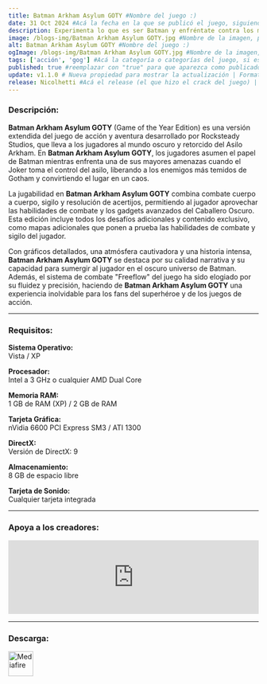 ```yaml
---
title: Batman Arkham Asylum GOTY #Nombre del juego :)
date: 31 Oct 2024 #Acá la fecha en la que se publicó el juego, siguiendo este formato: Dia "30", Mes "Oct", Año "2024" = como debe quedar: 30 Oct 2024
description: Experimenta lo que es ser Batman y enfréntate contra los mayores villanos de Gotham. Explora cada rincón del Asilo de Arkham y deambula libremente en la famosa isla. #Acá una mini descripción del juego
image: /blogs-img/Batman Arkham Asylum GOTY.jpg #Nombre de la imagen, por lo general es exactamente el mismo nombre que el juego excluyendo lo ":" (Dos puntos)
alt: Batman Arkham Asylum GOTY #Nombre del juego :)
ogImage: /blogs-img/Batman Arkham Asylum GOTY.jpg #Nombre de la imagen, por lo general es exactamente el mismo nombre que el juego excluyendo lo ":" (Dos puntos)
tags: ['acción', 'gog'] #Acá la categoría o categorías del juego, si es más de una se coloca en este formato: ['Categoría1', 'Categoría2']
published: true #reemplazar con "true" para que aparezca como publicado
update: v1.1.0 # Nueva propiedad para mostrar la actualización | Formato: v1.0.0
release: Nicolhetti #Acá el release (el que hizo el crack del juego) | Formato: Nicolhetti
---
```


<!--En VSCode seleccionando una palabra, por ejemplo: "NOMBRE-DEL-JUEGO" y apretando Ctrl+F2 se seleccionan todas las palabras iguales-->

### Descripción:
**Batman Arkham Asylum GOTY** (Game of the Year Edition) es una versión extendida del juego de acción y aventura desarrollado por Rocksteady Studios, que lleva a los jugadores al mundo oscuro y retorcido del Asilo Arkham. En **Batman Arkham Asylum GOTY**, los jugadores asumen el papel de Batman mientras enfrenta una de sus mayores amenazas cuando el Joker toma el control del asilo, liberando a los enemigos más temidos de Gotham y convirtiendo el lugar en un caos.

La jugabilidad en **Batman Arkham Asylum GOTY** combina combate cuerpo a cuerpo, sigilo y resolución de acertijos, permitiendo al jugador aprovechar las habilidades de combate y los gadgets avanzados del Caballero Oscuro. Esta edición incluye todos los desafíos adicionales y contenido exclusivo, como mapas adicionales que ponen a prueba las habilidades de combate y sigilo del jugador.

Con gráficos detallados, una atmósfera cautivadora y una historia intensa, **Batman Arkham Asylum GOTY** se destaca por su calidad narrativa y su capacidad para sumergir al jugador en el oscuro universo de Batman. Además, el sistema de combate "Freeflow" del juego ha sido elogiado por su fluidez y precisión, haciendo de **Batman Arkham Asylum GOTY** una experiencia inolvidable para los fans del superhéroe y de los juegos de acción.
<!--Prompt para Chat-GPT: Hazme una descripción para el juego "NOMBRE-DEL-JUEGO" y cada que menciones "NOMBRE-DEL-JUEGO" ponlo en negrita -->

---

### Requisitos:
**Sistema Operativo:**  
Vista / XP

**Procesador:**  
Intel a 3 GHz o cualquier AMD Dual Core

**Memoria RAM:**  
 1 GB de RAM (XP) / 2 GB de RAM

**Tarjeta Gráfica:**  
 nVidia 6600 PCI Express SM3 / ATI 1300

**DirectX:**  
Versión de DirectX: 9

**Almacenamiento:**  
 8 GB de espacio libre

**Tarjeta de Sonido:**  
 Cualquier tarjeta integrada

<!--Si falta o sobra un requisito se quita o se agrega manteniendo el mismo formato-->

---

### Apoya a los creadores:
<iframe src="https://store.steampowered.com/widget/35140/" frameborder="0" style="background-color: transparent; width: 100% !important; aspect-ratio: 646 / 190;"></iframe>

<!--Reemplazar los numeros (AppID) del juego (en este caso 2668510) por el numero (AppID) correspondiente con el juego a publicar-->
<!--El AppID se encuentra en la URL del Juego en Steam-->

---

### Descarga:

[<img src="https://gist.github.com/cxmeel/0dbc95191f239b631c3874f4ccf114e2/raw/download.svg" alt="Mediafire" height="50" />](https://www.mediafire.com/file/nah7d0yi64ujgf1/Batman+Arkham+Asylum+GOTY.zip/file)

<!-- # se debe reemplazar por el link de descarga-->

<!--NOMBRE-DEL-SERVICIO se debe reemplazar por el servicio donde está subido el juego-->
